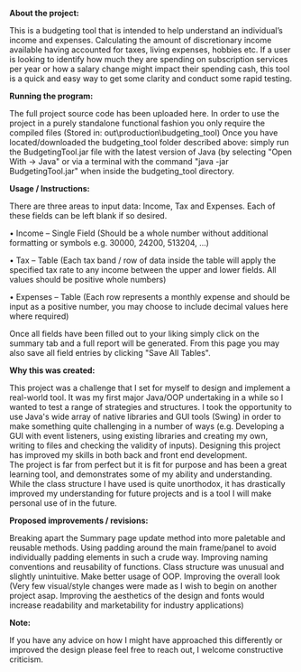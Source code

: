 **About the project:**

This is a budgeting tool that is intended to help understand an individual’s income and expenses. Calculating the amount of discretionary income available having accounted for taxes, living expenses, hobbies etc.
If a user is looking to identify how much they are spending on subscription services per year or how a salary change might impact their spending cash, this tool is a quick and easy way to get some clarity and conduct some rapid testing.

**Running the program:**

The full project source code has been uploaded here. In order to use the project in a purely standalone functional fashion you only require the compiled files (Stored in: out\production\budgeting_tool)
Once you have located/downloaded the budgeting_tool folder described above: simply run the BudgetingTool.jar file with the latest version of Java (by selecting "Open With -> Java" or via a terminal with the command "java -jar BudgetingTool.jar" when inside the budgeting_tool directory. 

**Usage / Instructions:**

There are three areas to input data: Income, Tax and Expenses. Each of these fields can be left blank if so desired.

•	Income – Single Field (Should be a whole number without additional formatting or symbols e.g. 30000, 24200, 513204, …)

•	Tax – Table (Each tax band / row of data inside the table will apply the specified tax rate to any income between the upper and lower fields. All values should be positive whole numbers)

•	Expenses – Table (Each row represents a monthly expense and should be input as a positive number, you may choose to include decimal values here where required)

Once all fields have been filled out to your liking simply click on the summary tab and a full report will be generated. From this page you may also save all field entries by clicking "Save All Tables".

**Why this was created:**

This project was a challenge that I set for myself to design and implement a real-world tool. It was my first major Java/OOP undertaking in a while so I wanted to test a range of strategies and structures.
I took the opportunity to use Java's wide array of native libraries and GUI tools (Swing) in order to make something quite challenging in a number of ways (e.g. Developing a GUI with event listeners, using existing libraries and creating my own, writing to files and checking the validity of inputs).
Designing this project has improved my skills in both back and front end development.  
The project is far from perfect but it is fit for purpose and has been a great learning tool, and demonstrates some of my ability and understanding. 
While the class structure I have used is quite unorthodox, it has drastically improved my understanding for future projects and is a tool I will make personal use of in the future.

**Proposed improvements / revisions:**

Breaking apart the Summary page update method into more paletable and reusable methods.
Using padding around the main frame/panel to avoid individually padding elements in such a crude way.
Improving naming conventions and reusability of functions. Class structure was unusual and slightly unintuitive. Make better usage of OOP.
Improving the overall look (Very few visual/style changes were made as I wish to begin on another project asap. Improving the aesthetics of the design and fonts would increase readability and marketability for industry applications)

**Note:** 

If you have any advice on how I might have approached this differently or improved the design please feel free to reach out, I welcome constructive criticism.
